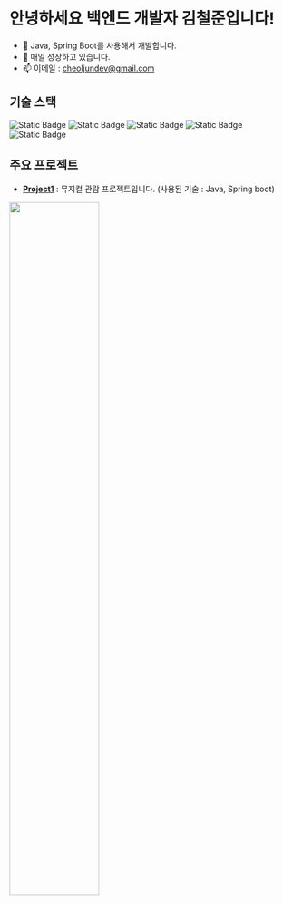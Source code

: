 # 안녕하세요 백엔드 개발자 김철준입니다!

- 👋 Java, Spring Boot를 사용해서 개발합니다.
- 🌱 매일 성장하고 있습니다.
- 📫 이메일 : cheoljundev@gmail.com

## 기술 스택

![Static Badge](https://img.shields.io/badge/java-brown)
![Static Badge](https://img.shields.io/badge/spring%20boot-green)
![Static Badge](https://img.shields.io/badge/java%20scrpit-yellow)
![Static Badge](https://img.shields.io/badge/oracle-%23F80000)
![Static Badge](https://img.shields.io/badge/mysql-%234479A1)

## 주요 프로젝트

- [**Project1**](https://google.com) : 뮤지컬 관람 프로젝트입니다. (사용된 기술 : Java, Spring boot)

<img src="https://github-readme-stats.vercel.app/api?username=cheoljundev&show_icons=true&theme=material-palenight&hide_border=true&bg_color=20232a&icon_color=58A6FF&text_color=fff&title_color=58A6FF&count_private=true" width=56% />
